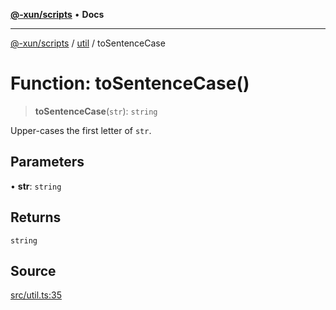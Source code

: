 [**@-xun/scripts**](../../README.md) • **Docs**

***

[@-xun/scripts](../../README.md) / [util](../README.md) / toSentenceCase

# Function: toSentenceCase()

> **toSentenceCase**(`str`): `string`

Upper-cases the first letter of `str`.

## Parameters

• **str**: `string`

## Returns

`string`

## Source

[src/util.ts:35](https://github.com/Xunnamius/xscripts/blob/b453fa840778101fac1e5f79d0e006f610b3882e/src/util.ts#L35)
